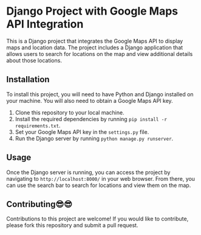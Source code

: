# Django Project with Google Maps API Integration 

This is a Django project that integrates the Google Maps API to display maps and location data. The project includes a Django application that allows users to search for locations on the map and view additional details about those locations.

## Installation

To install this project, you will need to have Python and Django installed on your machine. You will also need to obtain a Google Maps API key.

1. Clone this repository to your local machine.
2. Install the required dependencies by running `pip install -r requirements.txt`.
3. Set your Google Maps API key in the `settings.py` file.
4. Run the Django server by running `python manage.py runserver`.

## Usage

Once the Django server is running, you can access the project by navigating to `http://localhost:8000/` in your web browser. From there, you can use the search bar to search for locations and view them on the map.

## Contributing😎😎

Contributions to this project are welcome! If you would like to contribute, please fork this repository and submit a pull request. 
